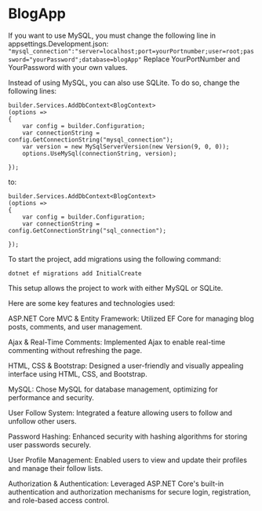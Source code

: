 # BlogApp


If you want to use MySQL, you must change the following line in appsettings.Development.json: 
```"mysql_connection":"server=localhost;port=yourPortnumber;user=root;password="yourPassword";database=blogApp"```
Replace YourPortNumber and YourPassword with your own values.


Instead of using MySQL, you can also use SQLite. To do so, change the following lines:
```
builder.Services.AddDbContext<BlogContext>
(options =>
{
    var config = builder.Configuration;
    var connectionString = config.GetConnectionString("mysql_connection");
    var version = new MySqlServerVersion(new Version(9, 0, 0));
    options.UseMySql(connectionString, version);
    
});
```
to:
```
builder.Services.AddDbContext<BlogContext>
(options =>
{
    var config = builder.Configuration;
    var connectionString = config.GetConnectionString("sql_connection");

});
```
To start the project, add migrations using the following command:
```
dotnet ef migrations add InitialCreate
```
This setup allows the project to work with either MySQL or SQLite.


Here are some key features and technologies used:

ASP.NET Core MVC & Entity Framework: Utilized EF Core for managing blog posts, comments, and user management.

Ajax & Real-Time Comments: Implemented Ajax to enable real-time commenting without refreshing the page.

HTML, CSS & Bootstrap: Designed a user-friendly and visually appealing interface using HTML, CSS, and Bootstrap.

MySQL: Chose MySQL for database management, optimizing for performance and security.

User Follow System: Integrated a feature allowing users to follow and unfollow other users.

Password Hashing: Enhanced security with hashing algorithms for storing user passwords securely.

User Profile Management: Enabled users to view and update their profiles and manage their follow lists.

Authorization & Authentication: Leveraged ASP.NET Core's built-in authentication and authorization mechanisms for secure login, registration, and role-based access control.



